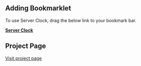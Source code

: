 ## Adding Bookmarklet

To use Server Clock, drag the below link to your bookmark bar.

<b><a href="javascript:void%20function(){(()=%3E{let%20a=document.createElement(%22script%22);a.setAttribute(%22language%22,%22JavaScript%22),a.setAttribute(%22src%22,%22https://r8btx.github.io/Server-Clock-Bookmarklet/js/serverClock.js%22),document.body.appendChild(a)})()}();">Server Clock</a></b>

## Project Page

[Visit project page](https://github.com/r8btx/Server-Clock-Bookmarklet)
